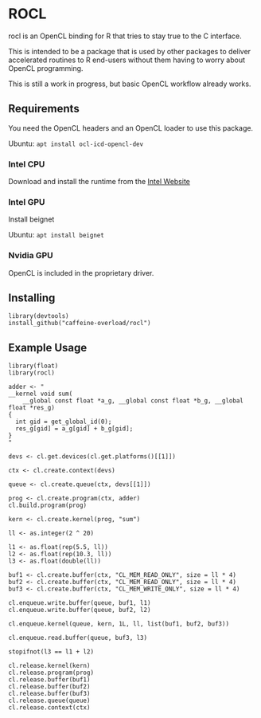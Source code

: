 # ROCL

rocl is an OpenCL binding for R that tries to stay true to the C interface.

This is intended to be a package that is used by other packages to deliver accelerated routines 
to R end-users without them having to worry about OpenCL programming.


This is still a work in progress, but basic OpenCL workflow already works.

## Requirements

You need the OpenCL headers and an OpenCL loader to use this package.

Ubuntu: `apt install ocl-icd-opencl-dev`

### Intel CPU

Download and install the runtime from the [Intel Website](https://software.intel.com/en-us/articles/opencl-drivers#cpu-section)

### Intel GPU

Install beignet

Ubuntu: `apt install beignet`

### Nvidia GPU

OpenCL is included in the proprietary driver.

## Installing

```
library(devtools)
install_github("caffeine-overload/rocl")
```


## Example Usage

```
library(float)
library(rocl)

adder <- "
__kernel void sum(
    __global const float *a_g, __global const float *b_g, __global float *res_g)
{
  int gid = get_global_id(0);
  res_g[gid] = a_g[gid] + b_g[gid];
}
"

devs <- cl.get.devices(cl.get.platforms()[[1]])

ctx <- cl.create.context(devs)

queue <- cl.create.queue(ctx, devs[[1]])

prog <- cl.create.program(ctx, adder)
cl.build.program(prog)

kern <- cl.create.kernel(prog, "sum")

ll <- as.integer(2 ^ 20)

l1 <- as.float(rep(5.5, ll))
l2 <- as.float(rep(10.3, ll))
l3 <- as.float(double(ll))

buf1 <- cl.create.buffer(ctx, "CL_MEM_READ_ONLY", size = ll * 4)
buf2 <- cl.create.buffer(ctx, "CL_MEM_READ_ONLY", size = ll * 4)
buf3 <- cl.create.buffer(ctx, "CL_MEM_WRITE_ONLY", size = ll * 4)

cl.enqueue.write.buffer(queue, buf1, l1)
cl.enqueue.write.buffer(queue, buf2, l2)

cl.enqueue.kernel(queue, kern, 1L, ll, list(buf1, buf2, buf3))

cl.enqueue.read.buffer(queue, buf3, l3)

stopifnot(l3 == l1 + l2)

cl.release.kernel(kern)
cl.release.program(prog)
cl.release.buffer(buf1)
cl.release.buffer(buf2)
cl.release.buffer(buf3)
cl.release.queue(queue)
cl.release.context(ctx)

```